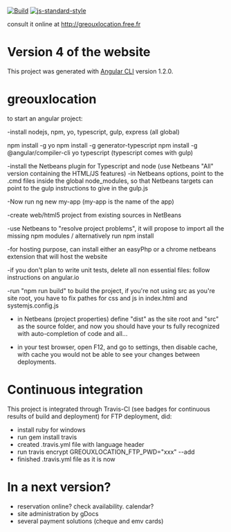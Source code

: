 [![Build](https://travis-ci.org/zg2pro/greouxlocation.svg?branch=master)](https://travis-ci.org/zg2pro/greouxlocation)
[![js-standard-style](https://img.shields.io/badge/code%20style-standard-brightgreen.svg)](http://standardjs.com/)

consult it online at http://greouxlocation.free.fr


# Version 4 of the website

This project was generated with [Angular CLI](https://github.com/angular/angular-cli) version 1.2.0.


# greouxlocation

to start an angular project:

-install nodejs, npm, yo, typescript, gulp, express (all global)

npm install -g yo
npm install -g generator-typescript
npm install -g @angular/compiler-cli
yo typescript
(typescript comes with gulp)

-install the Netbeans plugin for Typescript and node (use Netbeans "All" version containing the HTML/JS features)
-in Netbeans options, point to the .cmd files inside the global node_modules, so that Netbeans targets can point to the gulp instructions to give in the gulp.js


-Now run ng new my-app (my-app is the name of the app)

-create web/html5 project from existing sources in NetBeans

-use Netbeans to "resolve project problems", it will  propose to import all the missing npm modules / alternatively run npm install

-for hosting purpose, can install either an easyPhp or a chrome netbeans extension that will host the website

-if you don't plan to write unit tests, delete all non essential files: follow instructions on angular.io

-run "npm run build" to build the project, if you're not using src as you're site root, you have to fix pathes for css and js in index.html and systemjs.config.js

- in Netbeans (project properties) define "dist" as the site root and "src" as the source folder, 
and now you should have your ts fully recognized with auto-completion of code and all...

- in your test browser, open F12, and go to settings, then disable cache, with cache you would not be able to see your changes between deployments.

# Continuous integration

This project is integrated through Travis-CI (see badges for continuous results of build and deployment)
for FTP deployment, did:
- install ruby for windows
- run gem install travis
- created .travis.yml file with language header
- run travis encrypt GREOUXLOCATION_FTP_PWD="xxx" --add
- finished .travis.yml file as it is now


# In a next version?
- reservation online? check availability. calendar?
- site administration by gDocs
- several payment solutions (cheque and emv cards)
